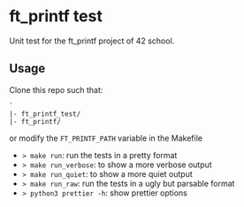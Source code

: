 # ft_printf test

Unit test for the ft_printf project of 42 school.

## Usage

Clone this repo such that:

```
`
|- ft_printf_test/
|- ft_printf/
```

or modify the `FT_PRINTF_PATH` variable in the Makefile

- `> make run`: run the tests in a pretty format
- `> make run_verbose`: to show a more verbose output
- `> make run_quiet`: to show a more quiet output
- `> make run_raw`: run the tests in a ugly but parsable format
- `> python3 prettier -h`: show prettier options
